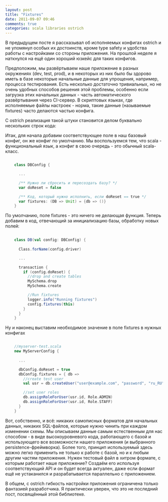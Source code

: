 ```yaml
---
layout: post
title: "Fixtures"
date: 2011-09-07 09:46
comments: true
categories: scala libraries ostrich
---
```


В предыдущем посте я рассказывал об исполняемых конфигах ostrich и не упомянул особых их достоинств, кроме type safety и удобства работы с настройками со стороны приложения. На прошлой неделе я наткнулся на ещё один хороший юзкейс для таких конфигов.

Предположим, мы развёртываем наше приложение в разных окружениях (dev, test, prod), и в некоторых из них было бы здорово иметь в базе некоторые начальные данные для упрощения, например, процесса тестирования. Есть несколько достаточно тривиальных, но не очень удобных способов решения этой проблемы, особенно если загрузка этих начальных данных - часть автоматического развёртывания через CI-сервер. В скриптовых языках, где исполняемые файлы настроек - норма, такие данные (называемые fixtures) часто делаются частью конфига.

С ostrich реализация такой штуки становится делом буквально нескольких строк кода:

<!--more-->

Итак, для начала добавим соответствующее поле в наш базовый конфиг, он же конфиг по умолчанию. Мы воспользуемся тем, что scala - функциональный язык, а конфиг в свою очередь - это обычный scala-класс.

``` scala

    class DBConfig {

      ...

      /** Нужно ли сбросить и пересоздать базу? */
      var doReset = false

      /** Код, который нужно исполнить, если doReset == true */
      var fixtures: (DB => Unit) = {db => ()}  
    }

```

По умолчанию, поле fixtures - это ничего не делающая функция. Теперь добавим в код, отвечающий за инициализацию базы, обработку новых полей:

``` scala
  
    class DB(val config: DBConfig) {
      
      Class.forName(config.driver)

      ...

      transaction {
        if (config.doReset) {
          //drop and create tables
          MySchema.drop
          MySchema.create

          //Run fixtures
          logger.info("Running fixtures")
          config.fixtures(this)
        }
      }
    }

```

Ну и наконец выставим необходимое значение в поле fixtures в нужных конфигах

``` scala

    //myserver-test.scala
    new MyServerConfig {
      
      ...

      dbConfig.doReset = true
      dbConfig.fixtures = { db =>
        //create test user
        val usr = db.createUser("user@example.com", "password", "ru_RU")

        //set user roles
        db.assignRoleForUser(usr.id, Role.ADMIN)
        db.assignRoleForUser(usr.id, Role.STAFF)
      }
    }

```

Вот, собственно, и всё: никаких самописных форматов для начальных данных, никаких SQL-файлов, которые нужно чинить при каждом изменении схемы. Мы описываем данные самым естественным для нас способом - в виде высокоуровневого кода, работающего с базой и использующего все возможности нашего приложения (и выбранного persistence-фреймворка). Более того, принцип используемый здесь можно легко применить не только к работе с базой, но и к любым другим частям приложения. Нужен тестовый файл в хитром формате, с которым работает наше приложение? Cоздаём его используя соответствующий API и он будет всегда актуален, даже если формат ещё не устаканился и разрабатывается параллельно с приложением.

В общем, с ostrich гибкость настройки приложения ограничена только фантазией разработчика. Я практически уверен, что это не последний пост, посвящённый этой библиотеке. 